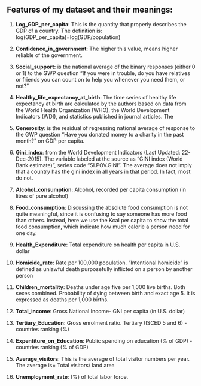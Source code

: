 ## Features of my dataset and their meanings:

 1. **Log_GDP_per_capita**: This is the quantity that properly describes the GDP of a country. The definition is: log(GDP_per_capita)=log(GDP/population)
 
 2. **Confidence_in_government**: The higher this value, means higher reliable of the government.
 
 3. **Social_support:** is the national average of the binary responses (either 0 or 1) to the GWP question “If you were in trouble, do you have relatives or friends you can count on to help you whenever you need them, or not?”
 
 4. **Healthy_life_expectancy_at_birth**: The time series of healthy life expectancy at birth are calculated by the authors based on data from the World Health Organization (WHO), the World Development Indicators (WDI), and statistics published in journal articles. The
 
 5. **Generosity**: is the residual of regressing national average of response to the GWP question “Have you donated money to a charity in the past month?” on GDP per capita.
 
 6. **Gini_index**: from the World Development Indicators (Last Updated: 22-Dec-2015). The variable labeled at the source as “GINI index (World Bank estimate)”, series code “SI.POV.GINI”. The average does not imply that a country has the gini index in all years in that period. In fact, most do not.
 
 7. **Alcohol_consumption**: Alcohol, recorded per capita consumption (in litres of pure alcohol)
 
 8. **Food_consumption**: Discussing the absolute food consumption is not quite meaningful, since it is confusing to say someone has more food than others. Instead, here we use the Kcal per capita to show the total food consumption, which indicate how much calorie a person need for one day. 
 
 9. **Health_Expenditure**: Total expenditure on health per capita in U.S. dollar
 
 10. **Homicide_rate**: Rate per 100,000 population. “Intentional homicide” is defined as unlawful death purposefully inflicted on a person by another person
 
 11. **Children_mortality**: Deaths under age five per 1,000 live births. Both sexes combined. Probability of dying between birth and exact age 5. It is expressed as deaths per 1,000 births.
 
 12. **Total_income**: Gross National Income- GNI per capita (in U.S. dollar)
 
 13. **Tertiary_Education**: Gross enrolment ratio. Tertiary (ISCED 5 and 6) - countries ranking (%)
 
 14. **Expentiture_on_Education**: Public spending on education (% of GDP) - countries ranking (% of GDP)
 
 15. **Average_visitors**: This is the average of total visitor numbers per year. The average is= Total visitors/ land area
 
 16. **Unemployment_rate**: (%) of total labor force.
